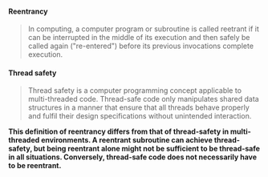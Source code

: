 #### Reentrancy

> In computing, a computer program or subroutine is called reetrant if it can be interrupted in the middle of its execution and then safely be called again ("re-entered") before its previous invocations complete execution. 



#### Thread safety

> Thread safety is a computer programming concept applicable to multi-threaded code. Thread-safe code only manipulates shared data structures in a manner that  ensure that all threads behave properly and fulfil their design specifications without unintended interaction.



**This definition of reentrancy differs from that of thread-safety in multi-threaded environments. A reentrant subroutine can achieve thread-safety, but being reentrant alone might not be sufficient to be thread-safe in all situations. Conversely, thread-safe code does not necessarily have to be reentrant.**